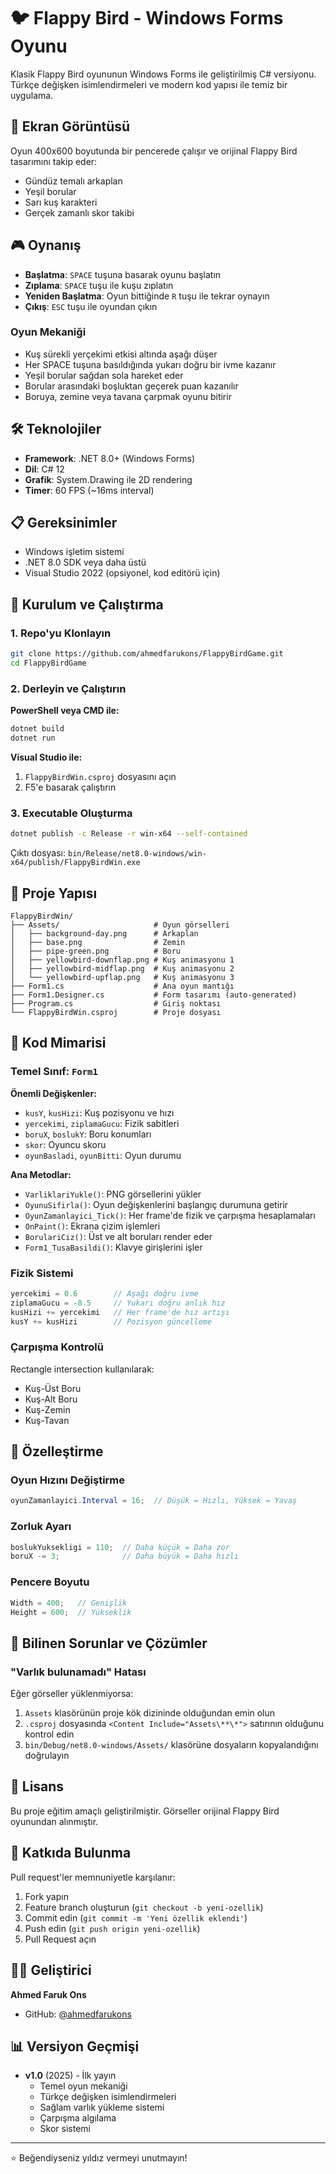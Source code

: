 # 🐦 Flappy Bird - Windows Forms Oyunu

Klasik Flappy Bird oyununun Windows Forms ile geliştirilmiş C# versiyonu. Türkçe değişken isimlendirmeleri ve modern kod yapısı ile temiz bir uygulama.

## 📸 Ekran Görüntüsü

Oyun 400x600 boyutunda bir pencerede çalışır ve orijinal Flappy Bird tasarımını takip eder:
- Gündüz temalı arkaplan
- Yeşil borular
- Sarı kuş karakteri
- Gerçek zamanlı skor takibi

## 🎮 Oynanış

- **Başlatma**: `SPACE` tuşuna basarak oyunu başlatın
- **Zıplama**: `SPACE` tuşu ile kuşu zıplatın
- **Yeniden Başlatma**: Oyun bittiğinde `R` tuşu ile tekrar oynayın
- **Çıkış**: `ESC` tuşu ile oyundan çıkın

### Oyun Mekaniği

- Kuş sürekli yerçekimi etkisi altında aşağı düşer
- Her SPACE tuşuna basıldığında yukarı doğru bir ivme kazanır
- Yeşil borular sağdan sola hareket eder
- Borular arasındaki boşluktan geçerek puan kazanılır
- Boruya, zemine veya tavana çarpmak oyunu bitirir

## 🛠️ Teknolojiler

- **Framework**: .NET 8.0+ (Windows Forms)
- **Dil**: C# 12
- **Grafik**: System.Drawing ile 2D rendering
- **Timer**: 60 FPS (~16ms interval)

## 📋 Gereksinimler

- Windows işletim sistemi
- .NET 8.0 SDK veya daha üstü
- Visual Studio 2022 (opsiyonel, kod editörü için)

## 🚀 Kurulum ve Çalıştırma

### 1. Repo'yu Klonlayın

```bash
git clone https://github.com/ahmedfarukons/FlappyBirdGame.git
cd FlappyBirdGame
```

### 2. Derleyin ve Çalıştırın

**PowerShell veya CMD ile:**
```bash
dotnet build
dotnet run
```

**Visual Studio ile:**
1. `FlappyBirdWin.csproj` dosyasını açın
2. F5'e basarak çalıştırın

### 3. Executable Oluşturma

```bash
dotnet publish -c Release -r win-x64 --self-contained
```

Çıktı dosyası: `bin/Release/net8.0-windows/win-x64/publish/FlappyBirdWin.exe`

## 📁 Proje Yapısı

```
FlappyBirdWin/
├── Assets/                     # Oyun görselleri
│   ├── background-day.png      # Arkaplan
│   ├── base.png                # Zemin
│   ├── pipe-green.png          # Boru
│   ├── yellowbird-downflap.png # Kuş animasyonu 1
│   ├── yellowbird-midflap.png  # Kuş animasyonu 2
│   └── yellowbird-upflap.png   # Kuş animasyonu 3
├── Form1.cs                    # Ana oyun mantığı
├── Form1.Designer.cs           # Form tasarımı (auto-generated)
├── Program.cs                  # Giriş noktası
└── FlappyBirdWin.csproj        # Proje dosyası
```

## 🔧 Kod Mimarisi

### Temel Sınıf: `Form1`

**Önemli Değişkenler:**
- `kusY`, `kusHizi`: Kuş pozisyonu ve hızı
- `yercekimi`, `ziplamaGucu`: Fizik sabitleri
- `boruX`, `boslukY`: Boru konumları
- `skor`: Oyuncu skoru
- `oyunBasladi`, `oyunBitti`: Oyun durumu

**Ana Metodlar:**
- `VarliklariYukle()`: PNG görsellerini yükler
- `OyunuSifirla()`: Oyun değişkenlerini başlangıç durumuna getirir
- `OyunZamanlayici_Tick()`: Her frame'de fizik ve çarpışma hesaplamaları
- `OnPaint()`: Ekrana çizim işlemleri
- `BorulariCiz()`: Üst ve alt boruları render eder
- `Form1_TusaBasildi()`: Klavye girişlerini işler

### Fizik Sistemi

```csharp
yercekimi = 0.6        // Aşağı doğru ivme
ziplamaGucu = -8.5     // Yukarı doğru anlık hız
kusHizi += yercekimi   // Her frame'de hız artışı
kusY += kusHizi        // Pozisyon güncelleme
```

### Çarpışma Kontrolü

Rectangle intersection kullanılarak:
- Kuş-Üst Boru
- Kuş-Alt Boru
- Kuş-Zemin
- Kuş-Tavan

## 🎨 Özelleştirme

### Oyun Hızını Değiştirme

```csharp
oyunZamanlayici.Interval = 16;  // Düşük = Hızlı, Yüksek = Yavaş
```

### Zorluk Ayarı

```csharp
boslukYuksekligi = 110;  // Daha küçük = Daha zor
boruX -= 3;              // Daha büyük = Daha hızlı
```

### Pencere Boyutu

```csharp
Width = 400;   // Genişlik
Height = 600;  // Yükseklik
```

## 🐛 Bilinen Sorunlar ve Çözümler

### "Varlık bulunamadı" Hatası

Eğer görseller yüklenmiyorsa:
1. `Assets` klasörünün proje kök dizininde olduğundan emin olun
2. `.csproj` dosyasında `<Content Include="Assets\**\*">` satırının olduğunu kontrol edin
3. `bin/Debug/net8.0-windows/Assets/` klasörüne dosyaların kopyalandığını doğrulayın

## 📄 Lisans

Bu proje eğitim amaçlı geliştirilmiştir. Görseller orijinal Flappy Bird oyunundan alınmıştır.

## 🤝 Katkıda Bulunma

Pull request'ler memnuniyetle karşılanır:
1. Fork yapın
2. Feature branch oluşturun (`git checkout -b yeni-ozellik`)
3. Commit edin (`git commit -m 'Yeni özellik eklendi'`)
4. Push edin (`git push origin yeni-ozellik`)
5. Pull Request açın

## 👨‍💻 Geliştirici

**Ahmed Faruk Ons**
- GitHub: [@ahmedfarukons](https://github.com/ahmedfarukons)

## 📊 Versiyon Geçmişi

- **v1.0** (2025) - İlk yayın
  - Temel oyun mekaniği
  - Türkçe değişken isimlendirmeleri
  - Sağlam varlık yükleme sistemi
  - Çarpışma algılama
  - Skor sistemi

---

⭐ Beğendiyseniz yıldız vermeyi unutmayın!
